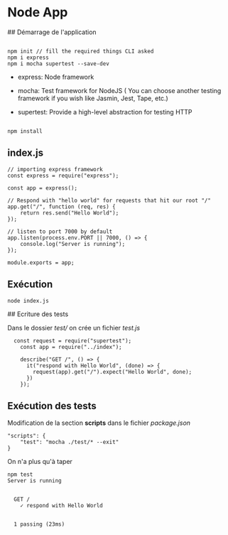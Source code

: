 # Node App

## Démarrage de l'application

```

npm init // fill the required things CLI asked
npm i express
npm i mocha supertest --save-dev
```


* express: Node framework
* mocha: Test framework for NodeJS ( You can choose another testing framework if you wish like Jasmin, Jest, Tape, etc.)

* supertest: Provide a high-level abstraction for testing HTTP

```

npm install
```


## index.js

```
// importing express framework
const express = require("express");

const app = express();

// Respond with "hello world" for requests that hit our root "/"
app.get("/", function (req, res) {
    return res.send("Hello World");
});

// listen to port 7000 by default
app.listen(process.env.PORT || 7000, () => {
    console.log("Server is running");
});

module.exports = app;
```

## Exécution

```
node index.js
```

## Ecriture des tests

Dans le dossier *test/* on crée un fichier *test.js*

```
  const request = require("supertest");
    const app = require("../index");

    describe("GET /", () => {
      it("respond with Hello World", (done) => {
        request(app).get("/").expect("Hello World", done);
      })
    });
```

## Exécution des tests

Modification de la section **scripts** dans le fichier *package.json*

```
"scripts": {
    "test": "mocha ./test/* --exit"
}
```

On n'a plus qu'à taper

```
npm test
Server is running


  GET /
    ✓ respond with Hello World


  1 passing (23ms)

```